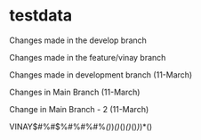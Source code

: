 # testdata

Changes made in the develop branch

Changes made in the feature/vinay branch

Changes made in development branch (11-March)

Changes in Main Branch (11-March)

Change in Main Branch - 2 (11-March)

VINAY$#%#$%#$%#$%#$%#$%#$%#$%*()*)*()*()*()*()*)*)*()
